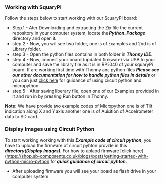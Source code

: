 ### Working with SquaryPi
Follow the steps below to start working with our SquaryPi board:

* Step.1 - Ater Downloading and extracting the Zip file the current repository in your computer system, locate the ***Python_Package*** directory and open it.
* step.2 - Now, you will see two folder, one is of Examples and 2nd is of Library folder.
* step.3 - Open the python files contains in both folder in ***Thonny IDE***.
* step.4 - Now, connect your board (updated firmware) via USB to your computer and save the library file as it is in RP2040 of your squaryPi board. If are working first time with Thonny and python files ***Please see our other documentation for how to handle python files in details*** or you can just [click here](https://shop.sb-components.co.uk/blogs/posts/getting-started-with-python-micro-python) for guidance of using circuit python and micropython.
* step.5 - After saving liberary file, open one of our Examples provided in it and run in by pressing Run button in Thonny.

**Note:** We have provide two example codes of Micropython one is of Tilt indication along X and Y axis another one is of Auisition of Accelrometer data to SD card.


### Display Images using Circuit Python

To start working working with this ***Example code of circuit python***, you have to upload the firmware of circuit pyhton provide in this ***directory(Display Images)***. For how to uplaod firmware [click here](https://shop.sb-components.co.uk/blogs/posts/getting-started-with-python-micro-python for ***quick guidance of circuit pyhton.***

* After uploading firmware you will see your board as flash drive in your computer system
